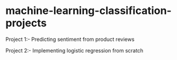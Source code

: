 # machine-learning-classification-projects

Project 1:- Predicting sentiment from product reviews

Project 2:- Implementing logistic regression from scratch
